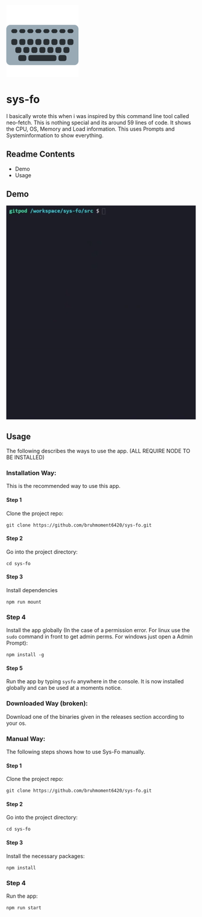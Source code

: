 ![LOGO](https://github.com/bruhmoment6420/sys-fo/blob/main/images/logo.png)
# sys-fo
I basically wrote this when i was inspired by this command line tool called neo-fetch.
This is nothing special and its around 59 lines of code.
It shows the CPU, OS, Memory and Load information.
This uses Prompts and Systeminformation to show everything.
## Readme Contents
* Demo
* Usage

## Demo
![gif](https://github.com/bruhmoment6420/sys-fo/blob/main/images/demo.gif)

## Usage  
The following describes the ways to use the app. (ALL REQUIRE NODE TO BE INSTALLED)

### Installation Way:
This is the recommended way to use this app.

#### Step 1
Clone the project repo:
```
git clone https://github.com/bruhmoment6420/sys-fo.git
```
#### Step 2
Go into the project directory:
```
cd sys-fo
```
#### Step 3
Install dependencies
```
npm run mount
```
### Step 4
Install the app globally (In the case of a permission error. For linux use the ```sudo``` command in front to get admin perms. For windows just open a Admin Prompt):
```
npm install -g
```
#### Step 5
Run the app by typing ```sysfo``` anywhere in the console. It is now installed globally and can be used at a moments notice.

### Downloaded Way (broken):
Download one of the binaries given in the releases section according to your os.

### Manual Way:
The following steps shows how to use Sys-Fo manually.

#### Step 1
Clone the project repo:
```
git clone https://github.com/bruhmoment6420/sys-fo.git
```
#### Step 2
Go into the project directory:
```
cd sys-fo
```
#### Step 3 
Install the necessary packages:
```
npm install
```
### Step 4
Run the app:
```
npm run start
```
